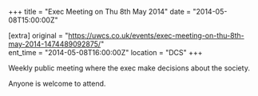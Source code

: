 +++
title = "Exec Meeting on Thu 8th May 2014"
date = "2014-05-08T15:00:00Z"

[extra]
original = "https://uwcs.co.uk/events/exec-meeting-on-thu-8th-may-2014-1474489092875/"    
ent_time = "2014-05-08T16:00:00Z"
location = "DCS"
+++

Weekly public meeting where the exec make decisions about the society.

Anyone is welcome to attend.

